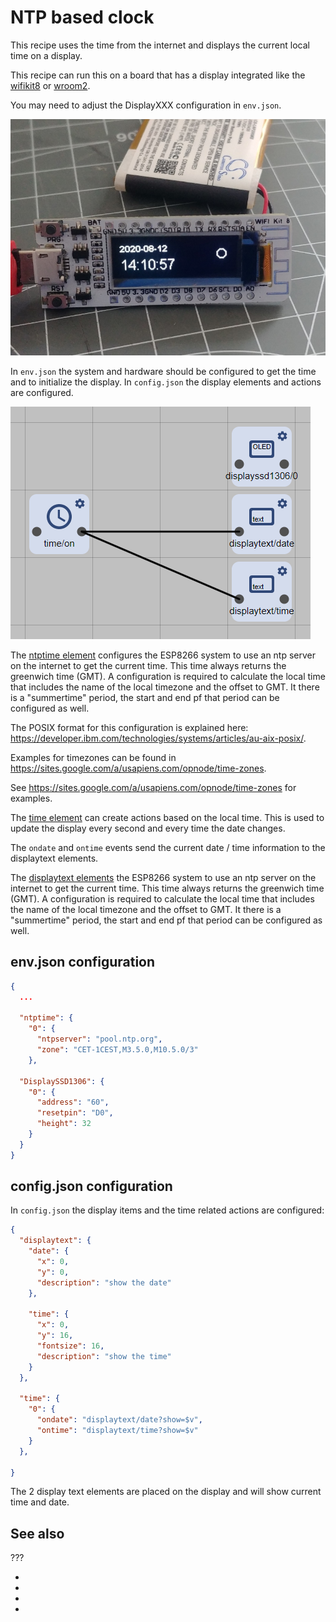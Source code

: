 # NTP based clock

This recipe uses the time from the internet and displays the current local time on a display.

This recipe can run this on a board that has a display integrated like the
[wifikit8](/boards/wifikit8.md) or [wroom2](/boards/wroom2.md).

You may need to adjust the DisplayXXX configuration in `env.json`.

![image](/recipes/ntpclock.png)

In `env.json` the system and hardware should be configured to get the time and to initialize the display.
In `config.json` the display elements and actions are configured.

![image](/recipes/ntpclockpanel.png)

The [ntptime element](/elements/ntptime.md) configures the ESP8266 system to use an ntp server on the internet to get the current time. This time always returns the greenwich time (GMT). 
A configuration is required to calculate the local time that includes the name of the local timezone and the offset to GMT. It there is a "summertime" period, the start and end pf that period can be configured as well.

The POSIX format for this configuration is explained here: <https://developer.ibm.com/technologies/systems/articles/au-aix-posix/>.

Examples for timezones can be found in <https://sites.google.com/a/usapiens.com/opnode/time-zones>.

See <https://sites.google.com/a/usapiens.com/opnode/time-zones> for examples.

The [time element](/elements/time.md) can create actions based on the local time. This is used to update the display every second and every time the date changes.

The `ondate` and `ontime` events send the current date / time information to the displaytext elements.

The [displaytext elements](/elements/displaytext.md)
 the ESP8266 system to use an ntp server on the internet to get the current time. This time always returns the greenwich time (GMT). 
A configuration is required to calculate the local time that includes the name of the local timezone and the offset to GMT. It there is a "summertime" period, the start and end pf that period can be configured as well.



## env.json configuration

```JSON
{
  ...

  "ntptime": {
    "0": {
      "ntpserver": "pool.ntp.org",
      "zone": "CET-1CEST,M3.5.0,M10.5.0/3"
    },
    
  "DisplaySSD1306": {
    "0": {
      "address": "60",
      "resetpin": "D0",
      "height": 32
    }
  }
}
```


## config.json configuration

In `config.json` the display items and the time related actions are configured:

```JSON
{
  "displaytext": {
    "date": {
      "x": 0,
      "y": 0,
      "description": "show the date"
    },

    "time": {
      "x": 0,
      "y": 16,
      "fontsize": 16,
      "description": "show the time"
    }
  },

  "time": {
    "0": {
      "ondate": "displaytext/date?show=$v",
      "ontime": "displaytext/time?show=$v"
    }
  },

}
```

The 2 display text elements are placed on the display and will show current time and date.

## See also

???

* <ntptime>
* <time>
* <DisplaySSD1306>
* <displaytext>
